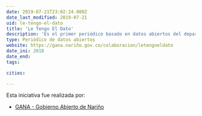```yaml
---
date: 2019-07-21T23:02:24.000Z
date_last_modified: 2019-07-21
uid: le-tengo-el-dato
title: 'Le Tengo El Dato'
description: 'Es el primer periódico basado en datos abiertos del departamento de Nariño, se encuentra en formato digital o impreso y es de distribución gratuita.'
type: Periódico de datos abiertos
website: https://gana.nariño.gov.co/colaboracion/letengoeldato
date_ini: 2018
date_end: 
tags:

cities: 

---
```


Esta iniciativa fue realizada por:

- [GANA - Gobierno Abierto de Nariño](/organizaciones/gana-nariño)
